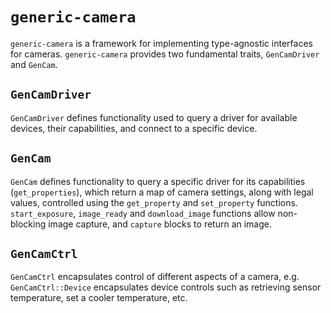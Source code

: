 # `generic-camera`
`generic-camera` is a framework for implementing type-agnostic interfaces for cameras. `generic-camera` provides two fundamental traits, `GenCamDriver` and `GenCam`.

## `GenCamDriver`
`GenCamDriver` defines functionality used to query a driver for available devices, their capabilities, and connect to a specific device.

## `GenCam`
`GenCam` defines functionality to query a specific driver for its capabilities (`get_properties`), which return a map of camera settings, along with legal values, controlled using the `get_property` and `set_property` functions.
`start_exposure`, `image_ready` and `download_image` functions allow non-blocking image capture, and `capture` blocks to return an image.

## `GenCamCtrl`
`GenCamCtrl` encapsulates control of different aspects of a camera, e.g. `GenCamCtrl::Device` encapsulates device controls such as retrieving sensor temperature, set a cooler temperature, etc. 